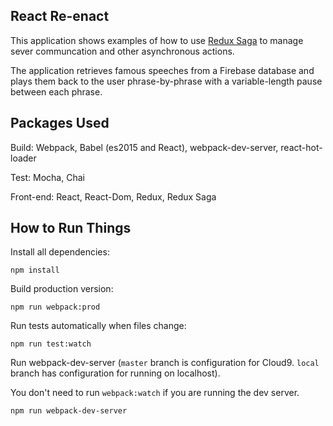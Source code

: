 ## React Re-enact

This application shows examples of how to use [Redux Saga](https://github.com/yelouafi/redux-saga) to manage sever communcation and other asynchronous actions.

The application retrieves famous speeches from a Firebase database and plays them back to the user phrase-by-phrase with a variable-length pause between each phrase.

## Packages Used

Build: Webpack, Babel (es2015 and React), webpack-dev-server, react-hot-loader

Test: Mocha, Chai

Front-end: React, React-Dom, Redux, Redux Saga

## How to Run Things

Install all dependencies:

```
npm install
```

Build production version:

```
npm run webpack:prod
```

Run tests automatically when files change:

```
npm run test:watch
```

Run webpack-dev-server (`master` branch is configuration for Cloud9. `local` branch has configuration for running on localhost).

You don't need to run `webpack:watch` if you are running the dev server.

```
npm run webpack-dev-server
```
